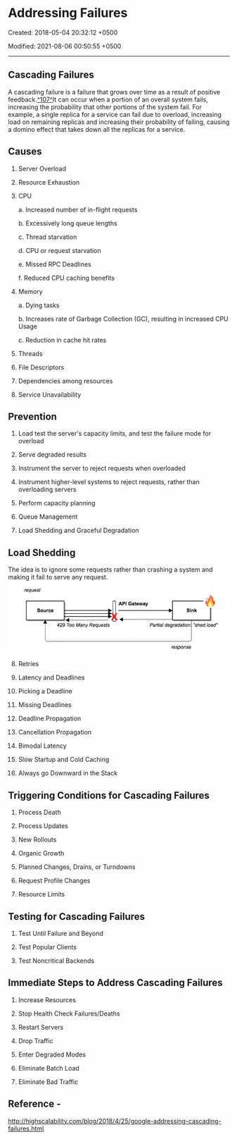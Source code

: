 # Addressing Failures

Created: 2018-05-04 20:32:12 +0500

Modified: 2021-08-06 00:50:55 +0500

---

## Cascading Failures

A cascading failure is a failure that grows over time as a result of positive feedback.[^107^](https://landing.google.com/sre/book/chapters/addressing-cascading-failures.html#id-GbduZFnh9)It can occur when a portion of an overall system fails, increasing the probability that other portions of the system fail. For example, a single replica for a service can fail due to overload, increasing load on remaining replicas and increasing their probability of failing, causing a domino effect that takes down all the replicas for a service.
## Causes

1.  Server Overload

2.  Resource Exhaustion

3.  CPU

    a.  Increased number of in-flight requests

    b.  Excessively long queue lengths

    c.  Thread starvation

    d.  CPU or request starvation

    e.  Missed RPC Deadlines

    f.  Reduced CPU caching benefits

4.  Memory

    a.  Dying tasks

    b.  Increases rate of Garbage Collection (GC), resulting in increased CPU Usage

    c.  Reduction in cache hit rates

5.  Threads

6.  File Descriptors

7.  Dependencies among resources

8.  Service Unavailability
## Prevention

1.  Load test the server's capacity limits, and test the failure mode for overload

2.  Serve degraded results

3.  Instrument the server to reject requests when overloaded

4.  Instrument higher-level systems to reject requests, rather than overloading servers

5.  Perform capacity planning

6.  Queue Management

7.  Load Shedding and Graceful Degradation

## Load Shedding

The idea is to ignore some requests rather than crashing a system and making it fail to serve any request.
![image](media/Addressing-Failures-image1.png)

8.  Retries

9.  Latency and Deadlines

10. Picking a Deadline

11. Missing Deadlines

12. Deadline Propagation

13. Cancellation Propagation

14. Bimodal Latency

15. Slow Startup and Cold Caching

16. Always go Downward in the Stack
## Triggering Conditions for Cascading Failures

1.  Process Death

2.  Process Updates

3.  New Rollouts

4.  Organic Growth

5.  Planned Changes, Drains, or Turndowns

6.  Request Profile Changes

7.  Resource Limits
## Testing for Cascading Failures

1.  Test Until Failure and Beyond

2.  Test Popular Clients

3.  Test Noncritical Backends
## Immediate Steps to Address Cascading Failures

1.  Increase Resources

2.  Stop Health Check Failures/Deaths

3.  Restart Servers

4.  Drop Traffic

5.  Enter Degraded Modes

6.  Eliminate Batch Load

7.  Eliminate Bad Traffic
## Reference -

<http://highscalability.com/blog/2018/4/25/google-addressing-cascading-failures.html>
